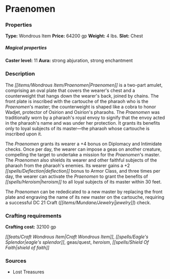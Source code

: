 ﻿---
Title: "Praenomen"
Type: "Wondrous Item"
Price: "64200 gp"
Weight: "4 lbs."
Slot: "Chest"
Caster level: "11"
Aura: "strong abjuration, strong enchantment"
Description: |
  "The _Praenomen_ is a two-part amulet, comprising an oval plate that covers the wearer's chest and a counterweight that hangs down the wearer's back, joined by chains. The front plate is inscribed with the cartouche of the pharaoh who is the _Praenomen's_ master; the counterweight is shaped like a cobra to honor Wadjet, protector of Osirion and Osirion's pharaohs. The _Praenomen_ was traditionally worn by a pharaoh's royal envoy to signify that the envoy acted in the pharaoh's name and was under her protection. It grants its benefits only to loyal subjects of its master—the pharaoh whose cartouche is inscribed upon it.
  The _Praenomen_ grants its wearer a +4 bonus on Diplomacy and Intimidate checks. Once per day, the wearer can impose a geas on another creature, compelling the target to undertake a mission for the _Praenomen's_ master. The _Praenomen_ also shields its wearer and other faithful subjects of the pharaoh from the pharaoh's enemies. Its wearer gains a +2 deflection bonus to Armor Class, and three times per day, the wearer can activate the _Praenomen_ to grant the benefits of _heroism_ to all loyal subjects of its master within 30 feet.
  The _Praenomen_ can be rededicated to a new master by replacing the front plate and engraving the name of its new master on the cartouche, requiring a successful DC 21 Craft (jewelry) check."
Crafting cost: "32100 gp"
Sources: "['Lost Treasures']"
---

# Praenomen

### Properties

**Type:** Wondrous Item **Price:** 64200 gp **Weight:** 4 lbs. **Slot:** Chest

##### Magical properties

**Caster level:** 11 **Aura:** strong abjuration, strong enchantment

### Description

The _[[items/Wondrous Item/Praenomen|Praenomen]]_ is a two-part amulet, comprising an oval plate that covers the wearer's chest and a counterweight that hangs down the wearer's back, joined by chains. The front plate is inscribed with the cartouche of the pharaoh who is the _Praenomen_'s master; the counterweight is shaped like a cobra to honor Wadjet, protector of Osirion and Osirion's pharaohs. The _Praenomen_ was traditionally worn by a pharaoh's royal envoy to signify that the envoy acted in the pharaoh's name and was under her protection. It grants its benefits only to loyal subjects of its master—the pharaoh whose cartouche is inscribed upon it.

The _Praenomen_ grants its wearer a +4 bonus on Diplomacy and Intimidate checks. Once per day, the wearer can impose a geas on another creature, compelling the target to undertake a mission for the _Praenomen_'s master. The _Praenomen_ also shields its wearer and other faithful subjects of the pharaoh from the pharaoh's enemies. Its wearer gains a +2 _[[spells/Deflection|deflection]]_ bonus to Armor Class, and three times per day, the wearer can activate the _Praenomen_ to grant the benefits of _[[spells/Heroism|heroism]]_ to all loyal subjects of its master within 30 feet.

The _Praenomen_ can be rededicated to a new master by replacing the front plate and engraving the name of its new master on the cartouche, requiring a successful DC 21 Craft (_[[items/Mundane/Jewelry|jewelry]]_) check.

### Crafting requirements

**Crafting cost:** 32100 gp

_[[feats/Craft Wondrous Item|Craft Wondrous Item]]_, _[[spells/Eagle's Splendor|eagle's splendor]]_, geas/quest, _heroism_, _[[spells/Shield Of Faith|shield of faith]]_

### Sources

* Lost Treasures